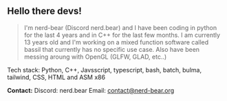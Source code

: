 ## Hello there devs!

> I'm nerd-bear (Discord nerd.bear) and I have been coding in python for the last 4 years and in C++ for the last few months. I am currently 13 years old and I'm working on a mixed function software called bassil that currently has no specific use case. Also have been messing aroung with OpenGL (GLFW, GLAD, etc..)


Tech stack:
  Python, C++, Javsscript, typescript, bash, batch, bulma, tailwind, CSS, HTML and ASM x86

**Contact:**
  Discord: nerd.bear
  Email: contact@nerd-bear.org
